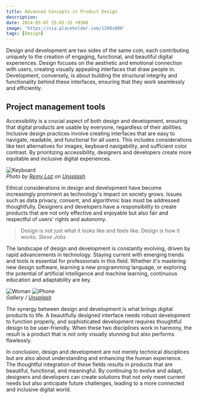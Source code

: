 ```yaml
---
title: Advanced Concepts in Product Design
description:
date: 2024-05-07 15:01:35 +0300
image: 'https://via.placeholder.com/1200x800'
tags: [Design]
---
```

Design and development are two sides of the same coin, each contributing uniquely to the creation of engaging, functional, and beautiful digital experiences. Design focuses on the aesthetic and emotional connection with users, creating visually appealing interfaces that draw people in. Development, conversely, is about building the structural integrity and functionality behind these interfaces, ensuring that they work seamlessly and efficiently.

## Project management tools

Accessibility is a crucial aspect of both design and development, ensuring that digital products are usable by everyone, regardless of their abilities. Inclusive design practices involve creating interfaces that are easy to navigate, readable, and functional for all users. This includes considerations like text alternatives for images, keyboard navigability, and sufficient color contrast. By prioritizing accessibility, designers and developers create more equitable and inclusive digital experiences.

<div class="gallery-box">
  <div class="gallery">
    <img src="https://via.placeholder.com/1200x800" loading="lazy" alt="Keyboard">
  </div>
  <em>Photo by <a href="https://via.placeholder.com/1200x800">Remy Loz</a> on <a href="https://via.placeholder.com/1200x800">Unsplash</a></em>
</div>

Ethical considerations in design and development have become increasingly prominent as technology's impact on society grows. Issues such as data privacy, consent, and algorithmic bias must be addressed thoughtfully. Designers and developers have a responsibility to create products that are not only effective and enjoyable but also fair and respectful of users' rights and autonomy.

> Design is not just what it looks like and feels like. Design is how it works.
> <cite>Steve Jobs</cite>

The landscape of design and development is constantly evolving, driven by rapid advancements in technology. Staying current with emerging trends and tools is essential for professionals in this field. Whether it's mastering new design software, learning a new programming language, or exploring the potential of artificial intelligence and machine learning, continuous education and adaptability are key.

<div class="gallery-box">
  <div class="gallery gallery-columns-2">
    <img src="https://via.placeholder.com/1200x800" loading="lazy" alt="Woman">
    <img src="https://via.placeholder.com/1200x800" loading="lazy" alt="iPhone">
  </div>
  <em>Gallery / <a href="https://via.placeholder.com/1200x800">Unsplash</a></em>
</div>

The synergy between design and development is what brings digital products to life. A beautifully designed interface needs robust development to function properly, and sophisticated development requires thoughtful design to be user-friendly. When these two disciplines work in harmony, the result is a product that is not only visually stunning but also performs flawlessly.

In conclusion, design and development are not merely technical disciplines but are also about understanding and enhancing the human experience. The thoughtful integration of these fields results in products that are beautiful, functional, and meaningful. By continuing to evolve and adapt, designers and developers can create solutions that not only meet current needs but also anticipate future challenges, leading to a more connected and inclusive digital world.